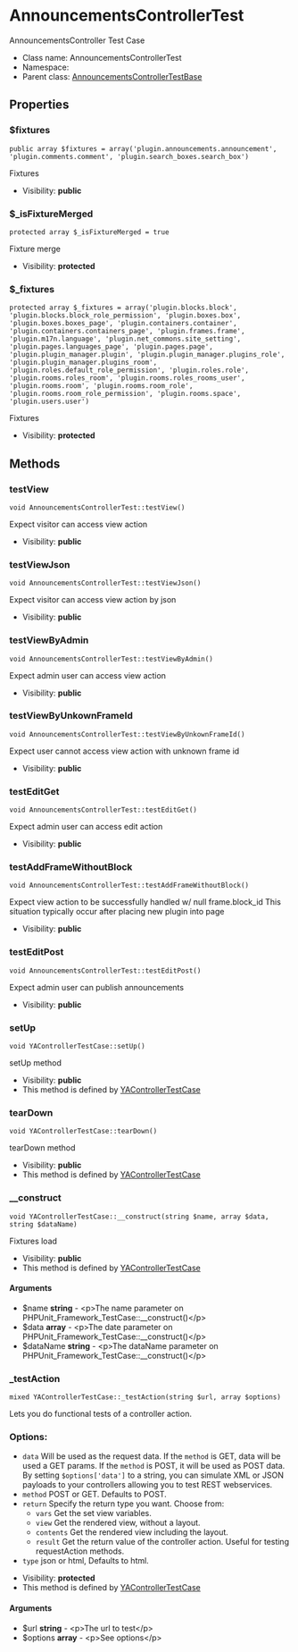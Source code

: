 AnnouncementsControllerTest
===============

AnnouncementsController Test Case




* Class name: AnnouncementsControllerTest
* Namespace: 
* Parent class: [AnnouncementsControllerTestBase](AnnouncementsControllerTestBase.md)





Properties
----------


### $fixtures

    public array $fixtures = array('plugin.announcements.announcement', 'plugin.comments.comment', 'plugin.search_boxes.search_box')

Fixtures



* Visibility: **public**


### $_isFixtureMerged

    protected array $_isFixtureMerged = true

Fixture merge



* Visibility: **protected**


### $_fixtures

    protected array $_fixtures = array('plugin.blocks.block', 'plugin.blocks.block_role_permission', 'plugin.boxes.box', 'plugin.boxes.boxes_page', 'plugin.containers.container', 'plugin.containers.containers_page', 'plugin.frames.frame', 'plugin.m17n.language', 'plugin.net_commons.site_setting', 'plugin.pages.languages_page', 'plugin.pages.page', 'plugin.plugin_manager.plugin', 'plugin.plugin_manager.plugins_role', 'plugin.plugin_manager.plugins_room', 'plugin.roles.default_role_permission', 'plugin.roles.role', 'plugin.rooms.roles_room', 'plugin.rooms.roles_rooms_user', 'plugin.rooms.room', 'plugin.rooms.room_role', 'plugin.rooms.room_role_permission', 'plugin.rooms.space', 'plugin.users.user')

Fixtures



* Visibility: **protected**


Methods
-------


### testView

    void AnnouncementsControllerTest::testView()

Expect visitor can access view action



* Visibility: **public**




### testViewJson

    void AnnouncementsControllerTest::testViewJson()

Expect visitor can access view action by json



* Visibility: **public**




### testViewByAdmin

    void AnnouncementsControllerTest::testViewByAdmin()

Expect admin user can access view action



* Visibility: **public**




### testViewByUnkownFrameId

    void AnnouncementsControllerTest::testViewByUnkownFrameId()

Expect user cannot access view action with unknown frame id



* Visibility: **public**




### testEditGet

    void AnnouncementsControllerTest::testEditGet()

Expect admin user can access edit action



* Visibility: **public**




### testAddFrameWithoutBlock

    void AnnouncementsControllerTest::testAddFrameWithoutBlock()

Expect view action to be successfully handled w/ null frame.block_id
This situation typically occur after placing new plugin into page



* Visibility: **public**




### testEditPost

    void AnnouncementsControllerTest::testEditPost()

Expect admin user can publish announcements



* Visibility: **public**




### setUp

    void YAControllerTestCase::setUp()

setUp method



* Visibility: **public**
* This method is defined by [YAControllerTestCase](YAControllerTestCase.md)




### tearDown

    void YAControllerTestCase::tearDown()

tearDown method



* Visibility: **public**
* This method is defined by [YAControllerTestCase](YAControllerTestCase.md)




### __construct

    void YAControllerTestCase::__construct(string $name, array $data, string $dataName)

Fixtures load



* Visibility: **public**
* This method is defined by [YAControllerTestCase](YAControllerTestCase.md)


#### Arguments
* $name **string** - &lt;p&gt;The name parameter on PHPUnit_Framework_TestCase::__construct()&lt;/p&gt;
* $data **array** - &lt;p&gt;The date parameter on PHPUnit_Framework_TestCase::__construct()&lt;/p&gt;
* $dataName **string** - &lt;p&gt;The dataName parameter on PHPUnit_Framework_TestCase::__construct()&lt;/p&gt;



### _testAction

    mixed YAControllerTestCase::_testAction(string $url, array $options)

Lets you do functional tests of a controller action.

### Options:

- `data` Will be used as the request data. If the `method` is GET,
  data will be used a GET params. If the `method` is POST, it will be used
  as POST data. By setting `$options['data']` to a string, you can simulate XML or JSON
  payloads to your controllers allowing you to test REST webservices.
- `method` POST or GET. Defaults to POST.
- `return` Specify the return type you want. Choose from:
    - `vars` Get the set view variables.
    - `view` Get the rendered view, without a layout.
    - `contents` Get the rendered view including the layout.
    - `result` Get the return value of the controller action. Useful
      for testing requestAction methods.
- `type` json or html, Defaults to html.

* Visibility: **protected**
* This method is defined by [YAControllerTestCase](YAControllerTestCase.md)


#### Arguments
* $url **string** - &lt;p&gt;The url to test&lt;/p&gt;
* $options **array** - &lt;p&gt;See options&lt;/p&gt;


